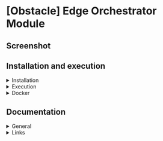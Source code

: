 # [Obstacle] Edge Orchestrator Module

## Screenshot


## Installation and execution

<details><summary>Installation</summary>

Simply run the script file
```
./install.sh
```
In the program directory.

</details>
<details><summary>Execution</summary>

Simply run by the command
```
./run.sh
```

</details>
<details><summary>Docker</summary>

You can use a docker image with:

```
cd docker
./build.sh
./run.sh
```

</details>

## Documentation

<details><summary>General</summary>

- The more important parameters could be changed in the ```config``` JSON file.

</details>

<details><summary>Links</summary>

Full system repository: [link](https://github.com/nsviel/Obstacle_System)<br />
Other system modules<br />
- Data acquisition module: [link](https://github.com/nsviel/Obstacle-Data_Acquisition_Module)<br />
- Control Interface module: [link](https://github.com/nsviel/Obstacle-Control_Interface_Module)<br />
Related component:
- Data processing component: [link](https://github.com/nsviel/Velodium)

- [ ] Data acquisition module: [link](https://github.com/nsviel/Obstacle-Data_Acquisition_Module)
- [ ] Control Interface module: [link](https://github.com/nsviel/Obstacle-Control_Interface_Module)
- [x] Edge orchestrator module: [link](https://github.com/nsviel/Obstacle-Edge_Orchestration_Module)
  - [ ] Data processing component: [link](https://github.com/nsviel/Velodium)

</details>
